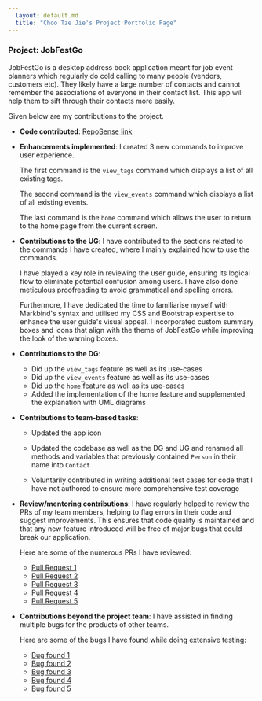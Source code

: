 ```yaml
---
  layout: default.md
  title: "Choo Tze Jie's Project Portfolio Page"
---
```


### Project: JobFestGo

JobFestGo is a desktop address book application meant for job event planners which regularly do cold calling to many people (vendors, customers etc). They likely have a large number of contacts and cannot remember the associations of everyone in their contact list. This app will help them to sift through their contacts more easily.

Given below are my contributions to the project.

* **Code contributed**: [RepoSense link](https://nus-cs2103-ay2324s1.github.io/tp-dashboard/?search=tjch-o&breakdown=true&sort=groupTitle%20dsc&sortWithin=title&since=2023-09-22&timeframe=commit&mergegroup=&groupSelect=groupByRepos&checkedFileTypes=docs~functional-code~test-code~other)

* **Enhancements implemented**:
  I created 3 new commands to improve user experience.

  The first command is the `view_tags` command which displays a list of all existing tags.

  The second command is the `view_events` command which displays a list of all existing events.

  The last command is the `home` command which allows the user to return to the home page from the current screen.

* **Contributions to the UG**:
  I have contributed to the sections related to the commands I have created, where I mainly explained how to use the commands.

  I have played a key role in reviewing the user guide, ensuring its logical flow to eliminate potential confusion among users.
  I have also done meticulous proofreading to avoid grammatical and spelling errors.

  Furthermore, I have dedicated the time to familiarise myself with Markbind's syntax and utilised my CSS and Bootstrap expertise to enhance the user guide's visual appeal. I incorporated custom summary boxes and icons that align with the theme of JobFestGo while improving the look of the warning boxes.

* **Contributions to the DG**:
  - Did up the `view_tags` feature as well as its use-cases
  - Did up the `view_events` feature as well as its use-cases
  - Did up the `home` feature as well as its use-cases
  - Added the implementation of the home feature and supplemented the explanation with UML diagrams

* **Contributions to team-based tasks**:
  - Updated the app icon

  - Updated the codebase as well as the DG and UG and renamed all methods and variables that previously contained `Person` in their name into `Contact`

  - Voluntarily contributed in writing additional test cases for code that I have not authored to ensure more comprehensive test coverage

* **Review/mentoring contributions**:
  I have regularly helped to review the PRs of my team members, helping to flag errors in their code and suggest improvements. This ensures that code quality is maintained and that any new feature introduced will be free of major bugs that could break our application.

  Here are some of the numerous PRs I have reviewed:

  - [Pull Request 1](https://github.com/AY2324S1-CS2103T-T09-1/tp/pull/53)
  - [Pull Request 2](https://github.com/AY2324S1-CS2103T-T09-1/tp/pull/69)
  - [Pull Request 3](https://github.com/AY2324S1-CS2103T-T09-1/tp/pull/97)
  - [Pull Request 4](https://github.com/AY2324S1-CS2103T-T09-1/tp/pull/159)
  - [Pull Request 5](https://github.com/AY2324S1-CS2103T-T09-1/tp/pull/222)


* **Contributions beyond the project team**:
  I have assisted in finding multiple bugs for the products of other teams.

  Here are some of the bugs I have found while doing extensive testing:
  - [Bug found 1](https://github.com/tjch-o/ped/issues/3)
  - [Bug found 2](https://github.com/tjch-o/ped/issues/8)
  - [Bug found 3](https://github.com/tjch-o/ped/issues/9)
  - [Bug found 4](https://github.com/tjch-o/ped/issues/11)
  - [Bug found 5](https://github.com/tjch-o/ped/issues/13)


